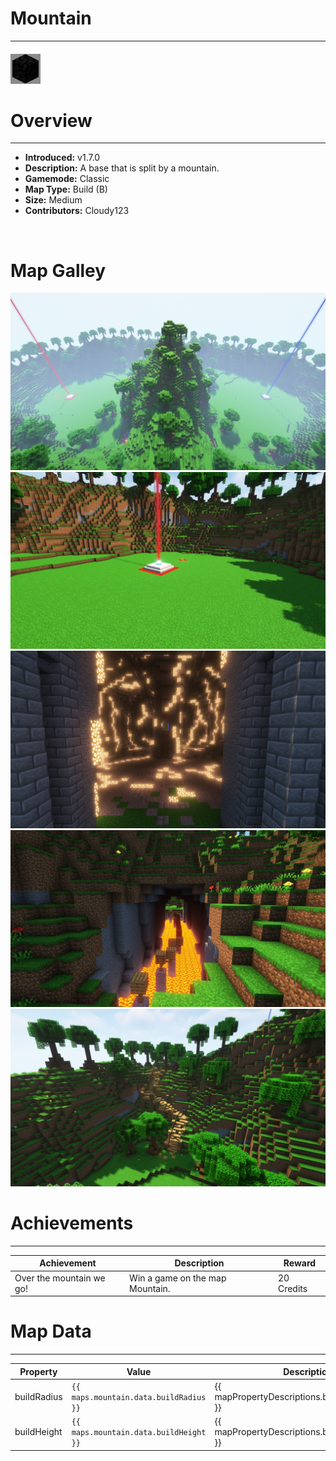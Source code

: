 <!-- replace _map_ with the actual map name -->
<!-- change gamemode type for the Map data description  -->
# Mountain

***

#### ![mountainicon](../assets/maps/mountain/mountain-icon.jpg)

# Overview
***
- **Introduced:** v1.7.0
- **Description:** A base that is split by a mountain.
- **Gamemode:** Classic
- **Map Type:** Build (B)
- **Size:** Medium
- **Contributors:** Cloudy123

<br />  

# Map Galley
![Mountain - Overview](../assets/maps/mountain/mountain-overview.jpg '')
![Mountain - Beacon](../assets/maps/mountain/mountain-beacon.jpg '')
![Mountain - Middle](../assets/maps/mountain/mountain-middle.jpg '')
![Mountain - Flank1](../assets/maps/mountain/mountain-flank1.jpg '')
![Mountain - Flank2](../assets/maps/mountain/mountain-flank2.jpg '')

# Achievements
***

| Achievement | Description | Reward |
| ----- | ----- | ------ |
| Over the mountain we go! | Win a game on the map Mountain. | 20 Credits |



# Map Data
***

| Property | Value | Description |
| ----------- | ----------- | ------ |
| buildRadius |`{{ maps.mountain.data.buildRadius }}`| {{ mapPropertyDescriptions.buildRadius.classic }} |
| buildHeight |`{{ maps.mountain.data.buildHeight }}`| {{ mapPropertyDescriptions.buildHeight.classic }} |